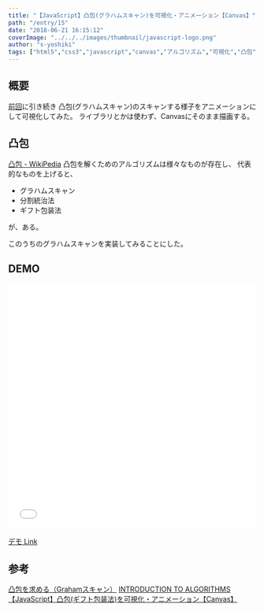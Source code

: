 ```yaml
---
title: "【JavaScript】凸包(グラハムスキャン)を可視化・アニメーション【Canvas】"
path: "/entry/15"
date: "2018-06-21 16:15:12"
coverImage: "../../../images/thumbnail/javascript-logo.png"
author: "s-yoshiki"
tags: ["html5","css3","javascript","canvas","アルゴリズム","可視化","凸包"]
---
```


## 概要

<a href="https://tech-blog.s-yoshiki.com/2018/06/152/">前回</a>に引き続き
凸包(グラハムスキャン)のスキャンする様子をアニメーションにして可視化してみた。
ライブラリとかは使わず、Canvasにそのまま描画する。

## 凸包

<a href="https://ja.wikipedia.org/wiki/%E5%87%B8%E5%8C%85" >凸包 - WikiPedia</a>
凸包を解くためのアルゴリズムは様々なものが存在し、
代表的なものを上げると、

 - グラハムスキャン
 - 分割統治法
 - ギフト包装法

が、ある。

このうちのグラハムスキャンを実装してみることにした。

## DEMO

<script async src="//jsfiddle.net/s_yoshiki/wntshy3m/embed/result,js,html/dark/"></script>

<iframe width="100%" height="500" src="//jsfiddle.net/s_yoshiki/wntshy3m/embedded/result,js" allowfullscreen="allowfullscreen" allowpaymentrequest frameborder="0"></iframe>

<a href="//jsfiddle.net/s_yoshiki/wntshy3m/" target="_blank">デモ Link</a>

## 参考

<a href="http://asa-no-blog.hatenablog.com/entry/2018/05/20/135516">凸包を求める（Grahamスキャン）</a>
<a href="https://qiita.com/keiskimu/items/dfd734eceb4236b66f7e">INTRODUCTION TO ALGORITHMS</a>
<a href="https://tech-blog.s-yoshiki.com/2018/06/152/">【JavaScript】凸包(ギフト包装法)を可視化・アニメーション【Canvas】</a>